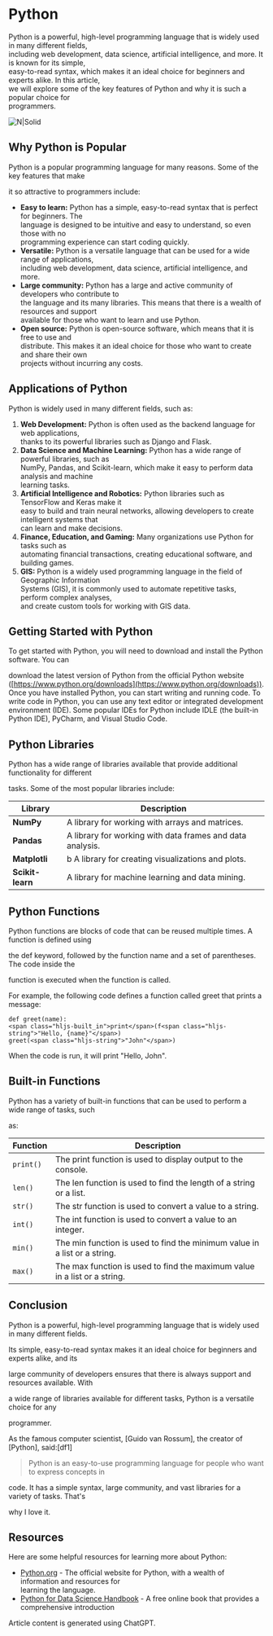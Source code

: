 # Python

Python is a powerful, high-level programming language that is widely used in many different fields,<br>
including web development, data science, artificial intelligence, and more. It is known for its simple,<br>
easy-to-read syntax, which makes it an ideal choice for beginners and experts alike. In this article,<br>
we will explore some of the key features of Python and why it is such a popular choice for<br>
programmers.

![N|Solid](https://logos-world.net/wp-content/uploads/2021/10/Python-Logo.png)

## Why Python is Popular

Python is a popular programming language for many reasons. Some of the key features that make<br>

it so attractive to programmers include:

* **Easy to learn:** Python has a simple, easy-to-read syntax that is perfect for beginners. The<br>
language is designed to be intuitive and easy to understand, so even those with no<br>
programming experience can start coding quickly.
* **Versatile:** Python is a versatile language that can be used for a wide range of applications,<br>
including web development, data science, artificial intelligence, and more.
* **Large community:** Python has a large and active community of developers who contribute to<br>
the language and its many libraries. This means that there is a wealth of resources and support<br>
available for those who want to learn and use Python.
* **Open source:** Python is open-source software, which means that it is free to use and<br>
distribute. This makes it an ideal choice for those who want to create and share their own<br>
projects without incurring any costs.

## Applications of Python

Python is widely used in many different fields, such as:

1. **Web Development:** Python is often used as the backend language for web applications,<br>
thanks to its powerful libraries such as Django and Flask.
2. **Data Science and Machine Learning:** Python has a wide range of powerful libraries, such as<br>
NumPy, Pandas, and Scikit-learn, which make it easy to perform data analysis and machine<br>
learning tasks.
3. **Artificial Intelligence and Robotics:** Python libraries such as TensorFlow and Keras make it<br>
easy to build and train neural networks, allowing developers to create intelligent systems that<br>
can learn and make decisions.
4. **Finance, Education, and Gaming:** Many organizations use Python for tasks such as<br>
automating financial transactions, creating educational software, and building games.
5. **GIS:** Python is a widely used programming language in the field of Geographic Information<br>
Systems (GIS), it is commonly used to automate repetitive tasks, perform complex analyses,<br>
and create custom tools for working with GIS data.

## Getting Started with Python

To get started with Python, you will need to download and install the Python software. You can<br>

download the latest version of Python from the official Python website ([https://www.python.org/downloads](https://www.python.org/downloads)). Once you have installed Python, you can start writing and running code. To write code in Python, you can use any text editor or integrated development environment (IDE). Some popular IDEs for Python include IDLE (the built-in Python IDE), PyCharm, and Visual Studio Code.

## Python Libraries

Python has a wide range of libraries available that provide additional functionality for different<br>

tasks. Some of the most popular libraries include:

| Library | Description |
| --- | --- |
| **NumPy** | A library for working with arrays and matrices. |
| **Pandas** | A library for working with data frames and data analysis. |
| **Matplotli** | b A library for creating visualizations and plots. |
| **Scikit-learn** | A library for machine learning and data mining. |

## Python Functions

Python functions are blocks of code that can be reused multiple times. A function is defined using<br>

the def keyword, followed by the function name and a set of parentheses. The code inside the<br>

function is executed when the function is called.<br>

For example, the following code defines a function called greet that prints a message:

```
def greet(name):
<span class="hljs-built_in">print</span>(f<span class="hljs-string">"Hello, {name}"</span>)
greet(<span class="hljs-string">"John"</span>)
```

When the code is run, it will print "Hello, John".

## Built-in Functions

Python has a variety of built-in functions that can be used to perform a wide range of tasks, such<br>

as:

| Function | Description |
| --- | --- |
| `print()` | The print function is used to display output to the console. |
| `len()` | The len function is used to find the length of a string or a list. |
| `str()` | The str function is used to convert a value to a string. |
| `int()` | The int function is used to convert a value to an integer. |
| `min()` | The min function is used to find the minimum value in a list or a string. |
| `max()` | The max function is used to find the maximum value in a list or a string. |

## Conclusion

Python is a powerful, high-level programming language that is widely used in many different fields.<br>

Its simple, easy-to-read syntax makes it an ideal choice for beginners and experts alike, and its<br>

large community of developers ensures that there is always support and resources available. With<br>

a wide range of libraries available for different tasks, Python is a versatile choice for any<br>

programmer.<br>

As the famous computer scientist, [Guido van Rossum], the creator of [Python], said:[df1]

> Python is an easy-to-use programming language for people who want to express concepts in<br>

code. It has a simple syntax, large community, and vast libraries for a variety of tasks. That's<br>

why I love it.

## Resources

Here are some helpful resources for learning more about Python:

* [Python.org](https://Python.org) - The official website for Python, with a wealth of information and resources for<br>
learning the language.
* [Python for Data Science Handbook](https://jakevdp.github.io/PythonDataScienceHandbook/) - A free online book that provides a comprehensive introduction

Article content is generated using ChatGPT.
